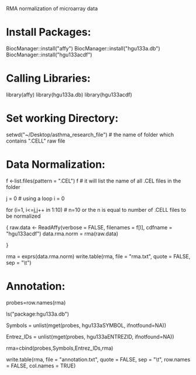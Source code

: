 
RMA normalization of microarray data

# Install Packages: 

BiocManager::install("affy") 
BiocManager::install("hgu133a.db") 
BiocManager::install("hgu133acdf")



# Calling Libraries:


library(affy)
library(hgu133a.db)
library(hgu133acdf)


# Set working Directory:

setwd("~/Desktop/asthma_research_file")          # the name of folder which contains ".CELL" raw file

# Data Normalization:

f <-list.files(pattern = ".CEL")
f   # it will list the name of all .CEL files in the folder



j = 0                             # using a loop
i = 0

for (i=1, i<=j,j++ in 1:10)        # n=10 or the n is equal to number of .CELL files to be normalized

{
 raw.data <- ReadAffy(verbose = FALSE, filenames = f[I], cdfname = "hgu133acdf")
 data.rma.norm = rma(raw.data)

}


rma = exprs(data.rma.norm)
write.table(rma, file = "rma.txt", quote = FALSE, sep = "\t")




# Annotation:

probes=row.names(rma)
 
ls("package:hgu133a.db")

Symbols = unlist(mget(probes, hgu133aSYMBOL, ifnotfound=NA))

Entrez_IDs = unlist(mget(probes, hgu133aENTREZID, ifnotfound=NA))

rma=cbind(probes,Symbols,Entrez_IDs,rma)

write.table(rma, file = "annotation.txt", quote = FALSE, sep = "\t", row.names = FALSE, col.names = TRUE)


